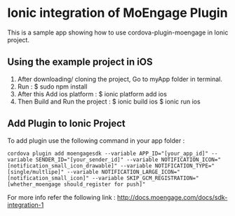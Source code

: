# Ionic integration of MoEngage Plugin

This is a sample app showing how to use cordova-plugin-moengage in Ionic project.

## Using the example project in iOS
1. After downloading/ cloning the project, Go to myApp folder in terminal.
2. Run : 
        $ sudo npm install
3. After this Add ios platform : 
        $ ionic platform add ios
4. Then Build and Run the project :
        $ ionic build ios
        $ ionic run ios
    

## Add Plugin to Ionic Project
To add plugin use the following command in your app folder :

    cordova plugin add moengagesdk --variable APP_ID="[your_app_id]" --variable SENDER_ID="[your_sender_id]" --variable NOTIFICATION_ICON="[notification_small_icon_drawable]" --variable NOTIFICATION_TYPE="[single/multlipe]" --variable NOTIFICATION_LARGE_ICON="[notification_small_icon]" --variable SKIP_GCM_REGISTRATION="[whether_moengage should_register for push]"

For more info refer the following link : http://docs.moengage.com/docs/sdk-integration-1

